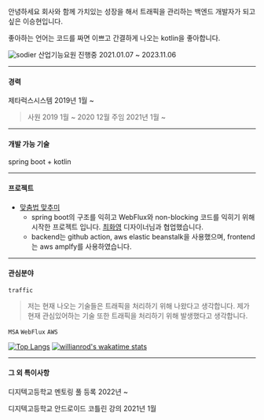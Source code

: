 안녕하세요 회사와 함께 가치있는 성장을 해서 트래픽을 관리하는 백엔드 개발자가 되고 싶은 이승현입니다.

좋아하는 언어는 코드를 짜면 이쁘고 간결하게 나오는 kotlin을 좋아합니다.

![sodier](https://soldierdate.herokuapp.com/?endDate=20231106)
산업기능요원 진행중 2021.01.07 ~ 2023.11.06

---
#### 경력 

제타럭스시스템 2019년 1월 ~ 
  > 사원 2019 1월 ~ 2020 12월 주임 2021년 1월 ~

---
#### 개발 가능 기술

spring boot + kotlin

---
#### 프로젝트

- [맞춤법 맞추미](https://github.com/tlgj255/spellChecker)
  - spring boot의 구조를 익히고 WebFlux와 non-blocking 코드를 익히기 위해 시작한 프로젝트 입니다. [최화영](https://hdesigner.creatorlink.net/) 디자이너님과 협업했습니다.
  - backend는 github action, aws elastic beanstalk을 사용했으며, frontend는 aws amplfy를 사용하였습니다.

---
#### 관심분야

`traffic` 
  > 저는 현재 나오는 기술들은 트래픽을 처리하기 위해 나왔다고 생각합니다. 제가 현재 관심있어하는 기술 또한 트래픽을 처리하기 위해 발생했다고 생각합니다.
   
`MSA`
`WebFlux`
`AWS`

[![Top Langs](https://github-readme-stats.vercel.app/api/top-langs/?username=tlgj255&layout=compact&langs_count=4)](https://github.com/anuraghazra/github-readme-stats)<bt/>
[![willianrod's wakatime stats](https://github-readme-stats.vercel.app/api/wakatime?username=tlgj255&layout=compact&langs_count=4)](https://github.com/anuraghazra/github-readme-stats)

---
#### 그 외 특이사항
디지텍고등학교 멘토링 풀 등록 2022년 ~

디지텍고등학교 안드로이드 코틀린 강의 2021년 1월

